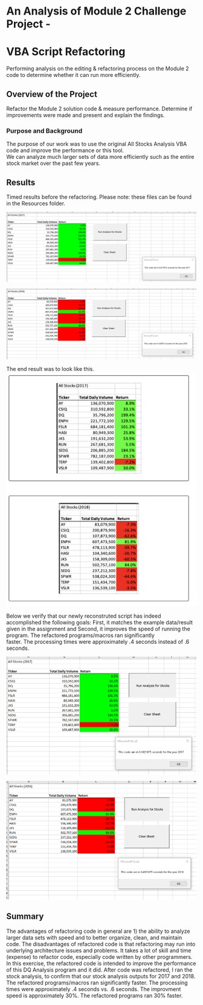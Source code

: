 # An Analysis of Module 2 Challenge Project - 
# VBA Script Refactoring
Performing analysis on the editing & refactoring process on the Module 2 code to determine whether it can run more efficiently.  

## Overview of the Project
Refactor the Module 2 solution code & measure performance.  Determine if improvements were made and present and explain the findings.  
### Purpose and Background 
The purpose of our work was to use the original All Stocks Analysis VBA code and improve the performance or this tool.  
We can analyze much larger sets of data more efficiently such as the entire stock market over the past few years.    

## Results 

Timed results before the refactoring.  Please note: these files can be found in the Resources folder.   

![Original 2017 run time with results old code](https://github.com/mjrotter4445/stock-analysis/blob/main/Resources/2017%20run%20time%20with%20results%20old%20code.png)

![Original 2018 run time with results old code](https://github.com/mjrotter4445/stock-analysis/blob/main/Resources/2018%20run%20time%20with%20results%20old%20code.png)

The end result was to look like this.   
![Chart_ExamplesProvided](https://github.com/mjrotter4445/stock-analysis/blob/main/Resources/Examples%20Provided.png)  

 Below we verify that our newly reconstruted script has indeed accomplished the following goals:
 First, it matches the example data/result given in the assignment and Second, it improves the speed of running the program. The refactored programs/macros ran significantly     
 faster.  The processing times were approximately .4 seconds instead of .6 seconds.    
  
  
 ![2017 run time refactored code](https://github.com/mjrotter4445/stock-analysis/blob/main/Resources/2017%20run%20time%20refactored%20code.png)  
 
 ![2018 run time refactored code](https://github.com/mjrotter4445/stock-analysis/blob/main/Resources/2018%20run%20time%20refactored%20code.png)  
 
 ## Summary 
The advantages of refactoring code in general are 1) the ability to analyze larger data sets with speed and to better organize, clean, and maintain code. The disadvantages of 
refactored code is that refactoring may run into underlying architecture issues and problems.   It takes a lot of skill and time (expense) to refactor code, especially code 
written by other programmers.    
In this exercise, the refactored code is intended to improve the performance of this DQ Analysis program and it did.   After code was refactored, I ran the stock analysis,
to confirm that our stock analysis outputs for 2017 and 2018.  The refactored programs/macros ran significantly faster. The processing times were approximately .4 seconds vs. .6 
seconds. The improvment speed is approximately 30%.  The refactored programs ran 30% faster.    
